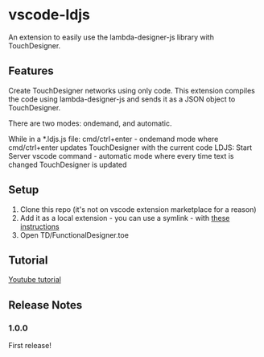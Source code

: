 # vscode-ldjs 

An extension to easily use the lambda-designer-js library with TouchDesigner.

## Features

Create TouchDesigner networks using only code. This extension compiles the code using lambda-designer-js and sends it as a JSON object to TouchDesigner.

There are two modes: ondemand, and automatic. 

While in a *.ldjs.js file:
cmd/ctrl+enter - ondemand mode where cmd/ctrl+enter updates TouchDesigner with the current code
LDJS: Start Server vscode command - automatic mode where every time text is changed TouchDesigner is updated 

## Setup

1. Clone this repo (it's not on vscode extension marketplace for a reason)
2. Add it as a local extension - you can use a symlink - with [these instructions](https://vscode-docs.readthedocs.io/en/stable/extensions/install-extension/)
3. Open TD/FunctionalDesigner.toe

## Tutorial

[Youtube tutorial](https://youtu.be/zcXJwsCvUyU)

## Release Notes

### 1.0.0

First release!